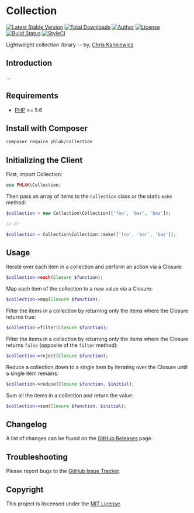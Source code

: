 Collection
==========

[![Latest Stable Version](https://img.shields.io/packagist/v/PHLAK/Collection.svg)](https://packagist.org/packages/PHLAK/Collection)
[![Total Downloads](https://img.shields.io/packagist/dt/PHLAK/Collection.svg)](https://packagist.org/packages/PHLAK/Collection)
[![Author](https://img.shields.io/badge/author-Chris%20Kankiewicz-blue.svg)](https://www.ChrisKankiewicz.com)
[![License](https://img.shields.io/packagist/l/PHLAK/Collection.svg)](https://packagist.org/packages/PHLAK/Collection)
[![Build Status](https://img.shields.io/travis/PHLAK/Collection.svg)](https://travis-ci.org/PHLAK/Collection)
[![StyleCI](https://styleci.io/repos/91770327/shield?branch=master&style=flat)](https://styleci.io/repos/91770327)

Lightweight collection library -- by, [Chris Kankiewicz](https://www.ChrisKankiewicz.com)

Introduction
------------

...

Requirements
------------

  - [PHP](https://php.net) >= 5.6

Install with Composer
---------------------

```bash
composer require phlak/collection
```

Initializing the Client
-----------------------

First, import Collection:

```php
use PHLAK\Collection;
```

Then pass an array of items to the `Collection` class or the static `make` method:

```php
$collection = new Collection\Collection(['foo', 'bar', 'baz']);

// or

$collection = Collection\Collection::make(['foo', 'bar', 'baz']);
```

Usage
-----

Iterate over each item in a collection and perform an action via a Closure:

```php
$collection->each(Closure $function);
```

Map each item of the collection to a new value via a Closure:

```php
$collection->map(Closure $function);
```

Filter the items in a collection by returning only the items where the Closure
returns true:

```php
$collection->filter(Closure $function);
```

Filter the items in a collection by returning only the items where the Closure
returns `false` (opposite of the `filter` method):

```php
$collection->reject(Closure $function);
```

Reduce a collection down to a single item by iterating over the Closure until a
single item remains:

```php
$collection->reduce(Closure $function, $initial);
```

Sum all the items in a collection and return the value:

```php
$collection->sum(Closure $function, $initial);
```

Changelog
---------

A list of changes can be found on the [GitHub Releases](https://github.com/PHLAK/Collection/releases) page.

Troubleshooting
---------------

Please report bugs to the [GitHub Issue Tracker](https://github.com/PHLAK/Collection/issues).

Copyright
---------

This project is liscensed under the [MIT License](https://github.com/PHLAK/Collection/blob/master/LICENSE).
